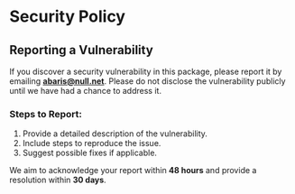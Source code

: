 # Security Policy

## Reporting a Vulnerability

If you discover a security vulnerability in this package, please report it by emailing **abaris@null.net**. Please do not disclose the vulnerability publicly until we have had a chance to address it.

### Steps to Report:
1. Provide a detailed description of the vulnerability.
2. Include steps to reproduce the issue.
3. Suggest possible fixes if applicable.

We aim to acknowledge your report within **48 hours** and provide a resolution within **30 days**.
